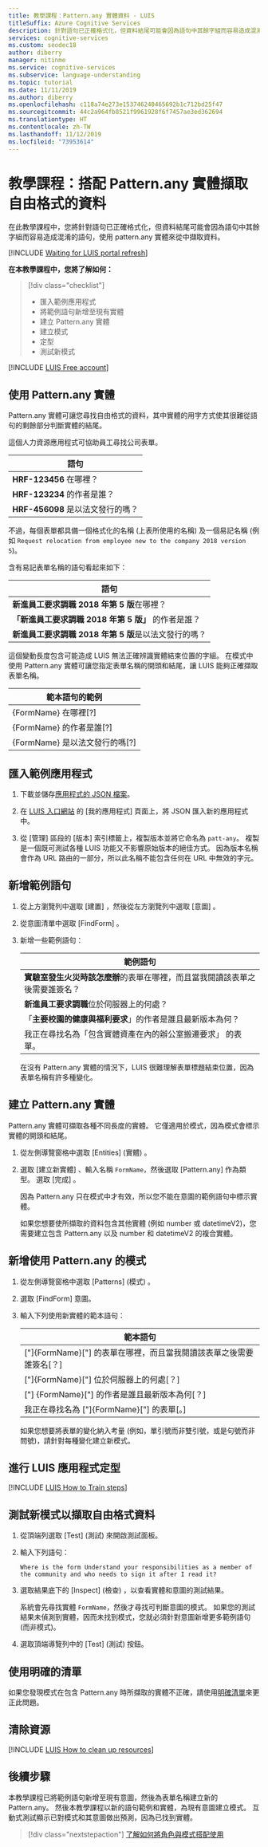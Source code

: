 ```yaml
---
title: 教學課程：Pattern.any 實體資料 - LUIS
titleSuffix: Azure Cognitive Services
description: 針對語句已正確格式化，但資料結尾可能會因為語句中其餘字組而容易造成混淆的語句，使用 pattern.any 實體來從中擷取資料。
services: cognitive-services
ms.custom: seodec18
author: diberry
manager: nitinme
ms.service: cognitive-services
ms.subservice: language-understanding
ms.topic: tutorial
ms.date: 11/11/2019
ms.author: diberry
ms.openlocfilehash: c118a74e273e153746240465692b1c712bd25f47
ms.sourcegitcommit: 44c2a964fb8521f9961928f6f7457ae3ed362694
ms.translationtype: HT
ms.contentlocale: zh-TW
ms.lasthandoff: 11/12/2019
ms.locfileid: "73953614"
---
```

# <a name="tutorial-extract-free-form-data-with-patternany-entity"></a>教學課程：搭配 Pattern.any 實體擷取自由格式的資料

在此教學課程中，您將針對語句已正確格式化，但資料結尾可能會因為語句中其餘字組而容易造成混淆的語句，使用 pattern.any 實體來從中擷取資料。 

[!INCLUDE [Waiting for LUIS portal refresh](./includes/wait-v3-upgrade.md)]

**在本教學課程中，您將了解如何：**

> [!div class="checklist"]
> * 匯入範例應用程式
> * 將範例語句新增至現有實體
> * 建立 Pattern.any 實體
> * 建立模式
> * 定型
> * 測試新模式

[!INCLUDE [LUIS Free account](../../../includes/cognitive-services-luis-free-key-short.md)]

## <a name="using-patternany-entity"></a>使用 Pattern.any 實體

Pattern.any 實體可讓您尋找自由格式的資料，其中實體的用字方式使其很難從語句的剩餘部分判斷實體的結尾。 

這個人力資源應用程式可協助員工尋找公司表單。 

|語句|
|--|
|**HRF-123456** 在哪裡？|
|**HRF-123234** 的作者是誰？|
|**HRF-456098** 是以法文發行的嗎？|

不過，每個表單都具備一個格式化的名稱 (上表所使用的名稱) 及一個易記名稱 (例如 `Request relocation from employee new to the company 2018 version 5`)。 

含有易記表單名稱的語句看起來如下：

|語句|
|--|
|**新進員工要求調職 2018 年第 5 版**在哪裡？|
|**「新進員工要求調職 2018 年第 5 版」** 的作者是誰？|
|**新進員工要求調職 2018 年第 5 版**是以法文發行的嗎？|

這個變動長度包含可能造成 LUIS 無法正確辨識實體結束位置的字組。 在模式中使用 Pattern.any 實體可讓您指定表單名稱的開頭和結尾，讓 LUIS 能夠正確擷取表單名稱。

|範本語句的範例|
|--|
|{FormName} 在哪裡[?]|
|{FormName} 的作者是誰[?]|
|{FormName} 是以法文發行的嗎[?]|

## <a name="import-example-app"></a>匯入範例應用程式

1. 下載並儲存[應用程式的 JSON 檔案](https://github.com/Azure-Samples/cognitive-services-language-understanding/blob/master/documentation-samples/tutorials/custom-domain-pattern-roles-HumanResources.json)。

1. 在 [LUIS 入口網站](https://www.luis.ai) 的 [我的應用程式]  頁面上，將 JSON 匯入新的應用程式中。

1. 從 [管理]  區段的 [版本]  索引標籤上，複製版本並將它命名為 `patt-any`。 複製是一個既可測試各種 LUIS 功能又不影響原始版本的絕佳方式。 因為版本名稱會作為 URL 路由的一部分，所以此名稱不能包含任何在 URL 中無效的字元。

## <a name="add-example-utterances"></a>新增範例語句 

1. 從上方瀏覽列中選取 [建置]  ，然後從左方瀏覽列中選取 [意圖]  。

1. 從意圖清單中選取 [FindForm]  。

1. 新增一些範例語句：

    |範例語句|
    |--|
    |**實驗室發生火災時該怎麼辦**的表單在哪裡，而且當我閱讀該表單之後需要誰簽名？|
    |**新進員工要求調職**位於伺服器上的何處？|
    |「**主要校園的健康與福利要求**」的作者是誰且最新版本為何？|
    |我正在尋找名為「包含實體資產在內的辦公室搬遷要求」  的表單。 |

    在沒有 Pattern.any 實體的情況下，LUIS 很難理解表單標題結束位置，因為表單名稱有許多種變化。

## <a name="create-a-patternany-entity"></a>建立 Pattern.any 實體
Pattern.any 實體可擷取各種不同長度的實體。 它僅適用於模式，因為模式會標示實體的開頭和結尾。  

1. 從左側導覽窗格中選取 [Entities] \(實體\)  。

1. 選取 [建立新實體]  、輸入名稱 `FormName`，然後選取 [Pattern.any]  作為類型。 選取 [完成]  。 

    因為 Pattern.any 只在模式中才有效，所以您不能在意圖的範例語句中標示實體。 

    如果您想要使所擷取的資料包含其他實體 (例如 number 或 datetimeV2)，您需要建立包含 Pattern.any 以及 number 和 datetimeV2 的複合實體。

## <a name="add-a-pattern-that-uses-the-patternany"></a>新增使用 Pattern.any 的模式

1. 從左側導覽窗格中選取 [Patterns] \(模式\)  。

1. 選取 [FindForm]  意圖。

1. 輸入下列使用新實體的範本語句：

    |範本語句|
    |--|
    |["]{FormName}["] 的表單在哪裡，而且當我閱讀該表單之後需要誰簽名[？]|
    |["]{FormName}["] 位於伺服器上的何處[？]|
    |["] {FormName}["] 的作者是誰且最新版本為何[？]|
    |我正在尋找名為 ["]{FormName}["] 的表單[。]|

    如果您想要將表單的變化納入考量 (例如，單引號而非雙引號，或是句號而非問號)，請針對每種變化建立新模式。

## <a name="train-the-luis-app"></a>進行 LUIS 應用程式定型

[!INCLUDE [LUIS How to Train steps](../../../includes/cognitive-services-luis-tutorial-how-to-train.md)]

## <a name="test-the-new-pattern-for-free-form-data-extraction"></a>測試新模式以擷取自由格式資料
1. 從頂端列選取 [Test] \(測試\)  來開啟測試面板。 

1. 輸入下列語句： 

    `Where is the form Understand your responsibilities as a member of the community and who needs to sign it after I read it?`

1. 選取結果底下的 [Inspect] \(檢查\)  ，以查看實體和意圖的測試結果。

    系統會先尋找實體 `FormName`，然後才尋找可判斷意圖的模式。 如果您的測試結果未偵測到實體，因而未找到模式，您就必須針對意圖新增更多範例語句 (而非模式)。

1. 選取頂端導覽列中的 [Test] \(測試\)  按鈕。

## <a name="using-an-explicit-list"></a>使用明確的清單

如果您發現模式在包含 Pattern.any 時所擷取的實體不正確，請使用[明確清單](reference-pattern-syntax.md#explicit-lists)來更正此問題。


## <a name="clean-up-resources"></a>清除資源

[!INCLUDE [LUIS How to clean up resources](../../../includes/cognitive-services-luis-tutorial-how-to-clean-up-resources.md)]

## <a name="next-steps"></a>後續步驟

本教學課程已將範例語句新增至現有意圖，然後為表單名稱建立新的 Pattern.any。 然後本教學課程以新的語句範例和實體，為現有意圖建立模式。 互動式測試顯示已對模式和其意圖做出預測，因為已找到實體。 

> [!div class="nextstepaction"]
> [了解如何將角色與模式搭配使用](luis-tutorial-pattern-roles.md)
